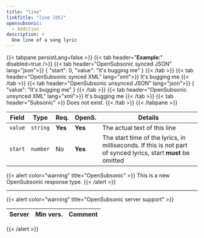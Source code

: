```yaml
---
title: "line"
linkTitle: "line [OS]"
opensubsonic:
  - Addition
description: >
  One line of a song lyric
---
```


{{< tabpane persistLang=false >}}
{{< tab header="**Example**:" disabled=true />}}
{{< tab header="OpenSubsonic synced JSON" lang="json">}}
{
  "start": 0,
  "value": "It's bugging me"
}
{{< /tab >}}
{{< tab header="OpenSubsonic synced XML" lang="xml">}}
<line start="0">It's bugging me</line>
{{< /tab >}}
{{< tab header="OpenSubsonic unsynced JSON" lang="json">}}
{
  "value": "It's bugging me"
}
{{< /tab >}}
{{< tab header="OpenSubsonic unsynced XML" lang="xml">}}
<line>It's bugging me</line>
{{< /tab >}}
{{< tab header="Subsonic"  >}}
Does not exist.
{{< /tab >}}
{{< /tabpane >}}

| Field   | Type     | Req.    | OpenS.  | Details                                                                                                        |
| ------- | -------- | ------- | ------- | -------------------------------------------------------------------------------------------------------------- |
| `value` | `string` | **Yes** | **Yes** | The actual text of this line                                                                                   |
| `start` | `number` | No      | **Yes** | The start time of the lyrics, in milliseconds. If this is not part of synced lyrics, start **must** be omitted |

{{< alert color="warning" title="OpenSubsonic" >}}
This is a new OpenSubsonic response type.
{{< /alert >}}

---

{{< alert color="warning" title="OpenSubsonic server support" >}}

| Server | Min vers. | Comment |
| ------ | --------- | ------- |

{{< /alert >}}

